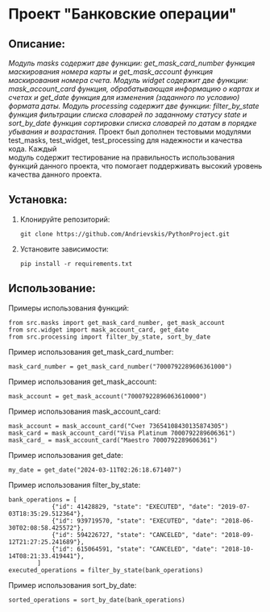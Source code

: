 # Проект "Банковские операции"

## Описание:
_Модуль masks содержит две функции: get_mask_card_number функция маскирования номера карты и get_mask_account функция
маскирования номера счета. Модуль widget содержит две функции: mask_account_card функция, обрабатывающая информацию 
о картах и счетах и get_date функция для изменения (заданного по условию) формата даты. Модуль processing содержит две 
функции: filter_by_state функция фильтрации списка словарей по заданному статусу 
state и sort_by_date функция сортировки списка словарей по датам в порядке убывания и возрастания._
Проект был дополнен тестовыми модулями test_masks, test_widget, test_processing для надежности и качества кода. Каждый  
модуль содержит тестирование на правильность использования функций данного проекта, что помогает поддерживать высокий 
уровень качества данного проекта. 

## Установка:

1. Клонируйте репозиторий:
   ```
   git clone https://github.com/Andrievskis/PythonProject.git
   ```
2. Установите зависимости:
   ```
   pip install -r requirements.txt
   ```
## Использование:

Примеры использования функций:
```
from src.masks import get_mask_card_number, get_mask_account
from src.widget import mask_account_card, get_date
from src.processing import filter_by_state, sort_by_date
```


Пример использования get_mask_card_number:
```
mask_card_number = get_mask_card_number("7000792289606361000")
```

Пример использования get_mask_account:
```
mask_account = get_mask_account("70007922896063610000")
```

Пример использования mask_account_card:
```
mask_account = mask_account_card("Счет 73654108430135874305")
mask_card = mask_account_card("Visa Platinum 7000792289606361")
mask_card_ = mask_account_card("Maestro 7000792289606361")
```

Пример использования get_date:
```
my_date = get_date("2024-03-11T02:26:18.671407")
```

Пример использования filter_by_state:
```
bank_operations = [
            {"id": 41428829, "state": "EXECUTED", "date": "2019-07-03T18:35:29.512364"},
            {"id": 939719570, "state": "EXECUTED", "date": "2018-06-30T02:08:58.425572"},
            {"id": 594226727, "state": "CANCELED", "date": "2018-09-12T21:27:25.241689"},
            {"id": 615064591, "state": "CANCELED", "date": "2018-10-14T08:21:33.419441"},
        ]
executed_operations = filter_by_state(bank_operations)
```

Пример использования sort_by_date:
```
sorted_operations = sort_by_date(bank_operations)
```
